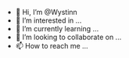 - 👋 Hi, I’m @Wystinn
- 👀 I’m interested in ...
- 🌱 I’m currently learning ...
- 💞️ I’m looking to collaborate on ...
- 📫 How to reach me ...

<!---
Wystinn/Wystinn is a ✨ special ✨ repository because its `README.md` (this file) appears on your GitHub profile.
You can click the Preview link to take a look at your changes.
--->
